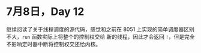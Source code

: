 # 7月8日，Day 12

继续阅读了关于线程调度的源代码，感觉和之前在 8051 上实现的简单调度器区别不大，`run` 函数实际上将整个的控制权交给 新的线程，因此才会返回 `!`，但是完全不影响定时器中断将控制权交还给内核。
